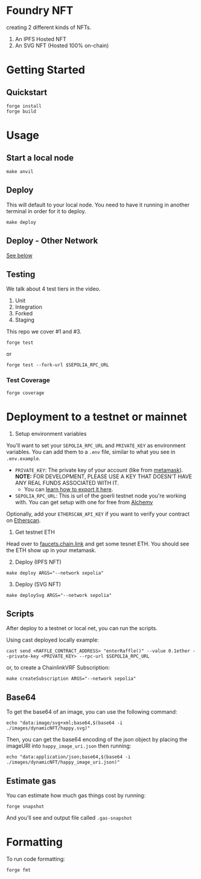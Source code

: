 # Foundry NFT

creating 2 different kinds of NFTs.

1. An IPFS Hosted NFT 
2. An SVG NFT (Hosted 100% on-chain) 


# Getting Started


## Quickstart

```
forge install
forge build
```


# Usage

## Start a local node

```
make anvil
```

## Deploy

This will default to your local node. You need to have it running in another terminal in order for it to deploy.

```
make deploy
```

## Deploy - Other Network

[See below](#deployment-to-a-testnet-or-mainnet)

## Testing

We talk about 4 test tiers in the video. 

1. Unit
2. Integration
3. Forked
4. Staging

This repo we cover #1 and #3. 

```
forge test
```

or 

```
forge test --fork-url $SEPOLIA_RPC_URL
```

### Test Coverage

```
forge coverage
```


# Deployment to a testnet or mainnet

1. Setup environment variables

You'll want to set your `SEPOLIA_RPC_URL` and `PRIVATE_KEY` as environment variables. You can add them to a `.env` file, similar to what you see in `.env.example`.

- `PRIVATE_KEY`: The private key of your account (like from [metamask](https://metamask.io/)). **NOTE:** FOR DEVELOPMENT, PLEASE USE A KEY THAT DOESN'T HAVE ANY REAL FUNDS ASSOCIATED WITH IT.
  - You can [learn how to export it here](https://metamask.zendesk.com/hc/en-us/articles/360015289632-How-to-Export-an-Account-Private-Key).
- `SEPOLIA_RPC_URL`: This is url of the goerli testnet node you're working with. You can get setup with one for free from [Alchemy](https://alchemy.com/?a=673c802981)

Optionally, add your `ETHERSCAN_API_KEY` if you want to verify your contract on [Etherscan](https://etherscan.io/).

1. Get testnet ETH

Head over to [faucets.chain.link](https://faucets.chain.link/) and get some tesnet ETH. You should see the ETH show up in your metamask.

2. Deploy (IPFS NFT)

```
make deploy ARGS="--network sepolia"
```

3. Deploy (SVG NFT)

```
make deploySvg ARGS="--network sepolia"
```

## Scripts

After deploy to a testnet or local net, you can run the scripts. 

Using cast deployed locally example: 

```
cast send <RAFFLE_CONTRACT_ADDRESS> "enterRaffle()" --value 0.1ether --private-key <PRIVATE_KEY> --rpc-url $SEPOLIA_RPC_URL
```

or, to create a ChainlinkVRF Subscription:

```
make createSubscription ARGS="--network sepolia"
```

## Base64

To get the base64 of an image, you can use the following command:

```
echo "data:image/svg+xml;base64,$(base64 -i ./images/dynamicNFT/happy.svg)"
```

Then, you can get the base64 encoding of the json object by placing the imageURI into `happy_image_uri.json` then running:

```
echo "data:application/json;base64,$(base64 -i ./images/dynamicNFT/happy_image_uri.json)"
```


## Estimate gas

You can estimate how much gas things cost by running:

```
forge snapshot
```

And you'll see and output file called `.gas-snapshot`


# Formatting


To run code formatting:
```
forge fmt
```